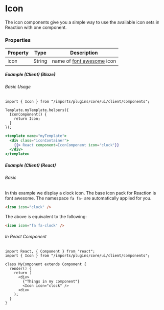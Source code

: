 # Icon

The icon components give you a simple way to use the available icon sets in Reaction with one component.

### Properties

| Property | Type   | Description                                                              |
| -------- | ------ | ------------------------------------------------------------------------ |
| icon     | String | name of [font awesome](https://fortawesome.github.io/Font-Awesome/) icon |

##### Example (Client) (Blaze)

###### Basic Usage

```
import { Icon } from "/imports/plugins/core/ui/client/components";

Template.myTemplate.helpers({
  IconComponent() {
    return Icon;
  }
});
```

```handlebars
<template name="myTemplate">
  <div class="iconContainer">
    {{> React component=IconComponent icon="clock"}}
  </div>
</template>
```

##### Example (Client) (React)

###### Basic

In this example we display a clock icon. The base icon pack for Reaction is font awesome. The namespace `fa fa-` are automatically applied for you.

```html
<icon icon="clock" />
```

The above is equivalent to the following:

```html
<icon icon="fa fa-clock" />
```

###### In React Component

```
import React, { Component } from "react";
import { Icon } from "/imports/plugins/core/ui/client/components";

class MyComponent extends Component {
  render() {
    return (
      <div>
        {"Things in my component"}
        <Icon icon="clock" />
      <div>
    );
  }
}
```
